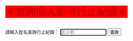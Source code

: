 <html>
<head>
<meta charset="UTF-8" />
<script type="text/javascript">
</script>
</head>
<body>
<font size="6" color="#AA0000" style= "background:red">＊查詢個人即時行止紀錄＊</font><br><br>
  
請輸入姓名查詢行止紀錄：
<input type="text" id="name" placeholder="王小明" size="15" autofocus/>
<input type="button" name="list" value="查詢" onclick="result();"> <!--  all.js -->
<br>
<font size="1"><span id="result"></span></font><br>
<script src="./all.js"></script>

</body>
</html>
